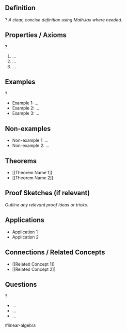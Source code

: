 
## Definition
?
*A clear, concise definition using MathJax where needed.*

## Properties / Axioms
?
1. ...
2. ...
3. ...

## Examples
?
- Example 1: ...
- Example 2: ...
- Example 3: ...

## Non-examples
- Non-example 1: ...
- Non-example 2: ...

## Theorems
- [[Theorem Name 1]]
- [[Theorem Name 2]]

## Proof Sketches (if relevant)
*Outline any relevant proof ideas or tricks.*

## Applications
- Application 1
- Application 2

## Connections / Related Concepts
- [[Related Concept 1]]
- [[Related Concept 2]]

## Questions
?
- ...
- ...
- ...



#linear-algebra